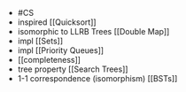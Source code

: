- #CS
- inspired [[Quicksort]]
- isomorphic to LLRB Trees [[Double Map]]
- impl [[Sets]]
- impl [[Priority Queues]]
- [[completeness]]
- tree property [[Search Trees]]
- 1-1 correspondence (isomorphism) [[BSTs]]